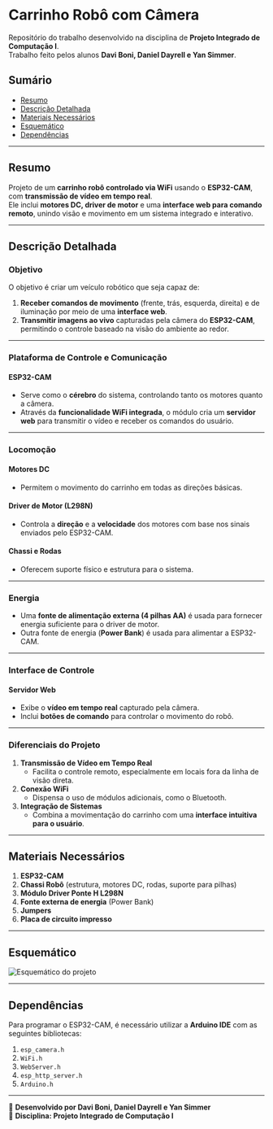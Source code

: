 # Carrinho Robô com Câmera

Repositório do trabalho desenvolvido na disciplina de **Projeto Integrado de Computação I**.  
Trabalho feito pelos alunos **Davi Boni, Daniel Dayrell e Yan Simmer**.

## Sumário
* [Resumo](#resumo)
* [Descrição Detalhada](#descrição-detalhada)
* [Materiais Necessários](#materiais-necessários)
* [Esquemático](#esquemático)
* [Dependências](#dependências)

---

## Resumo

Projeto de um **carrinho robô controlado via WiFi** usando o **ESP32-CAM**, com **transmissão de vídeo em tempo real**.  
Ele inclui **motores DC, driver de motor** e uma **interface web para comando remoto**, unindo visão e movimento em um sistema integrado e interativo.

---

## Descrição Detalhada

### **Objetivo**
O objetivo é criar um veículo robótico que seja capaz de:

1. **Receber comandos de movimento** (frente, trás, esquerda, direita) e de iluminação por meio de uma **interface web**.
2. **Transmitir imagens ao vivo** capturadas pela câmera do **ESP32-CAM**, permitindo o controle baseado na visão do ambiente ao redor.

---

### **Plataforma de Controle e Comunicação**
#### **ESP32-CAM**
- Serve como o **cérebro** do sistema, controlando tanto os motores quanto a câmera.
- Através da **funcionalidade WiFi integrada**, o módulo cria um **servidor web** para transmitir o vídeo e receber os comandos do usuário.

---

### **Locomoção**
#### **Motores DC**
- Permitem o movimento do carrinho em todas as direções básicas.

#### **Driver de Motor (L298N)**
- Controla a **direção** e a **velocidade** dos motores com base nos sinais enviados pelo ESP32-CAM.

#### **Chassi e Rodas**
- Oferecem suporte físico e estrutura para o sistema.

---

### **Energia**
- Uma **fonte de alimentação externa (4 pilhas AA)** é usada para fornecer energia suficiente para o driver de motor.
- Outra fonte de energia (**Power Bank**) é usada para alimentar a ESP32-CAM.

---

### **Interface de Controle**
#### **Servidor Web**
- Exibe o **vídeo em tempo real** capturado pela câmera.
- Inclui **botões de comando** para controlar o movimento do robô.

---

### **Diferenciais do Projeto**
1. **Transmissão de Vídeo em Tempo Real**  
   - Facilita o controle remoto, especialmente em locais fora da linha de visão direta.
2. **Conexão WiFi**  
   - Dispensa o uso de módulos adicionais, como o Bluetooth.
3. **Integração de Sistemas**  
   - Combina a movimentação do carrinho com uma **interface intuitiva para o usuário**.

---

## Materiais Necessários

1. **ESP32-CAM**
2. **Chassi Robô** (estrutura, motores DC, rodas, suporte para pilhas)
3. **Módulo Driver Ponte H L298N**
4. **Fonte externa de energia** (Power Bank)
5. **Jumpers**
6. **Placa de circuito impresso**

---

## Esquemático

![Esquemático do projeto](https://i.imgur.com/Fnv3tiO.png)

---

## Dependências

Para programar o ESP32-CAM, é necessário utilizar a **Arduino IDE** com as seguintes bibliotecas:

1. `esp_camera.h`
2. `WiFi.h`
3. `WebServer.h`
4. `esp_http_server.h`
5. `Arduino.h`

---

🚀 **Desenvolvido por Davi Boni, Daniel Dayrell e Yan Simmer**  
📌 **Disciplina: Projeto Integrado de Computação I**
